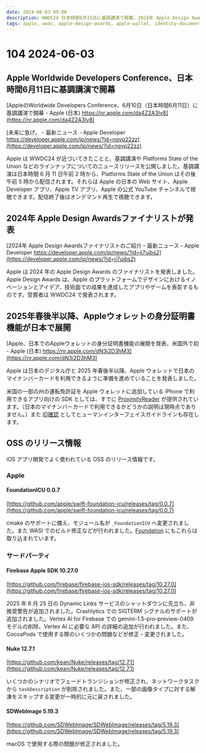 ```yaml
---
date: 2024-06-03 09:00
description: WWDC24 日本時間6月11日に基調講演で開幕、2024年 Apple Design Awards ファイナリストが発表、2025年春後半以降、Apple ウォレットの身分証明書機能が日本で展開、ほか
tags: apple, wwdc, apple-design-awards, apple-wallet, identity-document, japan, oss, foundationicu, firebase, nuke, sdwebimage
---
```

# 104 2024-06-03

## Apple Worldwide Developers Conference、日本時間6月11日に基調講演で開幕

[AppleのWorldwide Developers Conference、6月10日（日本時間6月11日）に基調講演で開幕 - Apple (日本) https://nr.apple.com/da4Z2A3lv8](https://nr.apple.com/da4Z2A3lv8)

[未来に急げ。 - 最新ニュース - Apple Developer https://developer.apple.com/jp/news/?id=nqvp22zz](https://developer.apple.com/jp/news/?id=nqvp22zz)

Apple は WWDC24 が近づいてきたことと、基調講演や Platforms State of the Union などのラインナップについてのニュースリリースを公開しました。基調講演は日本時間 6 月 11 日午前 2 時から、Platforms State of the Union はその後午前 5 時から配信されます。それらは Apple の日本の Web サイト、Apple Developer アプリ、Apple TV アプリ、Apple の公式 YouTube チャンネルで視聴できます。配信終了後はオンデマンド再生で視聴できます。

## 2024年 Apple Design Awardsファイナリストが発表

[2024年 Apple Design Awardsファイナリストのご紹介 - 最新ニュース - Apple Developer https://developer.apple.com/jp/news/?id=ji7uibs2](https://developer.apple.com/jp/news/?id=ji7uibs2)

Apple は 2024 年の Apple Design Awards のファイナリストを発表しました。Apple Design Awards は、Apple のプラットフォームでデザインにおけるイノベーションとアイデア、技術面での成果を達成したアプリやゲームを表彰するものです。受賞者は WWDC24 で発表されます。

<!-- textlint-disable ja-technical-writing/max-kanji-continuous-len -->

## 2025年春後半以降、Appleウォレットの身分証明書機能が日本で展開

[Apple、日本でのAppleウォレットの身分証明書機能の展開を発表、米国外で初 - Apple (日本) https://nr.apple.com/dN3j2D3hM3](https://nr.apple.com/dN3j2D3hM3)

Apple は日本のデジタル庁と 2025 年春後半以降、Apple ウォレットで日本のマイナンバーカードを利用できるように準備を進めていることを発表しました。

米国の一部の州の運転免許証を Apple ウォレットに追加している iPhone で利用できるアプリ向けの SDK としては、すでに [ProximityReader](https://developer.apple.com/documentation/proximityreader) が提供されています。（日本のマイナンバーカードで利用できるかどうかの説明は現時点でありません。）また [ID確認](https://developer.apple.com/jp/design/human-interface-guidelines/id-verifier) としてヒューマンインターフェイスガイドラインも存在します。

<!-- textlint-enable ja-technical-writing/max-kanji-continuous-len -->

## OSS のリリース情報

iOS アプリ開発でよく使われている OSS のリリース情報です。

### Apple

#### FoundationICU 0.0.7

[https://github.com/apple/swift-foundation-icu/releases/tag/0.0.7](https://github.com/apple/swift-foundation-icu/releases/tag/0.0.7)

cmake のサポートに備え、モジュール名が `_FoundationICU` へ変更されました。また WASI でのビルド修正などが行われました。[Foundation](https://github.com/apple/swift-foundation) にもこれらは取り込まれています。

### サードパーティ

#### Firebase Apple SDK 10.27.0

[https://github.com/firebase/firebase-ios-sdk/releases/tag/10.27.0](https://github.com/firebase/firebase-ios-sdk/releases/tag/10.27.0)

2025 年 8 月 25 日の Dynamic Links サービスのシャットダウンに先立ち、非推奨警告が追加されました。Crashlytics での SIGTERM シグナルのサポートが追加されました。Vertex AI for Firebase での gemini-1.5-pro-preview-0409 モデルの削除、Vertex AI に必要な API の詳細の追加が行われました。また、CocoaPods で使用する際のいくつかの問題などが修正・変更されました。

#### Nuke 12.7.1

[https://github.com/kean/Nuke/releases/tag/12.7.1](https://github.com/kean/Nuke/releases/tag/12.7.1)

いくつかのシナリオでフェードトランジションが修正され、ネットワークタスクから `taskDescription` が削除されました。また、一部の画像タイプに対する解凍をスキップする変更が一時的に元に戻されました。

#### SDWebImage 5.19.3

[https://github.com/SDWebImage/SDWebImage/releases/tag/5.19.3](https://github.com/SDWebImage/SDWebImage/releases/tag/5.19.3)

macOS で使用する際の問題が修正されました。
